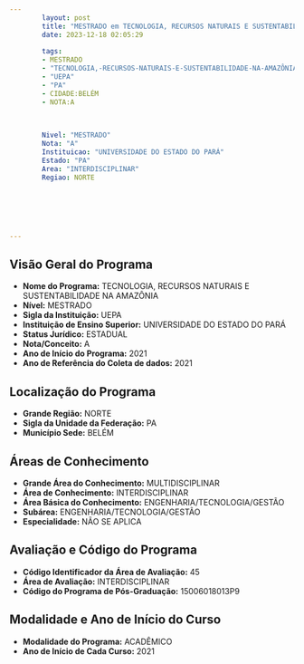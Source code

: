 ```yaml
---
        layout: post
        title: "MESTRADO em TECNOLOGIA, RECURSOS NATURAIS E SUSTENTABILIDADE NA AMAZÔNIA na UEPA  "
        date: 2023-12-18 02:05:29
     
        tags:
        - MESTRADO
        - "TECNOLOGIA,-RECURSOS-NATURAIS-E-SUSTENTABILIDADE-NA-AMAZÔNIA"
        - "UEPA"
        - "PA"
        - CIDADE:BELÉM
        - NOTA:A
        
       

        Nivel: "MESTRADO"
        Nota: "A"
        Instituicao: "UNIVERSIDADE DO ESTADO DO PARÁ"
        Estado: "PA"
        Area: "INTERDISCIPLINAR"
        Regiao: NORTE
        
        
        
        
        
        
---
```

## Visão Geral do Programa
- **Nome do Programa:** TECNOLOGIA, RECURSOS NATURAIS E SUSTENTABILIDADE NA AMAZÔNIA
- **Nível:** MESTRADO
- **Sigla da Instituição:** UEPA
- **Instituição de Ensino Superior:** UNIVERSIDADE DO ESTADO DO PARÁ
- **Status Jurídico:** ESTADUAL
- **Nota/Conceito:** A
- **Ano de Início do Programa:** 2021
- **Ano de Referência do Coleta de dados:** 2021

## Localização do Programa
- **Grande Região:** NORTE
- **Sigla da Unidade da Federação:** PA
- **Município Sede:** BELÉM

## Áreas de Conhecimento
- **Grande Área do Conhecimento:** MULTIDISCIPLINAR
- **Área de Conhecimento:** INTERDISCIPLINAR
- **Área Básica do Conhecimento:** ENGENHARIA/TECNOLOGIA/GESTÃO
- **Subárea:** ENGENHARIA/TECNOLOGIA/GESTÃO
- **Especialidade:** NÃO SE APLICA

## Avaliação e Código do Programa
- **Código Identificador da Área de Avaliação:** 45
- **Área de Avaliação:** INTERDISCIPLINAR
- **Código do Programa de Pós-Graduação:** 15006018013P9


## Modalidade e Ano de Início do Curso
- **Modalidade do Programa:** ACADÊMICO
- **Ano de Início de Cada Curso:** 2021
